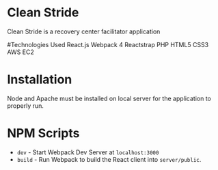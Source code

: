 # Clean Stride
Clean Stride is a recovery center facilitator application

#Technologies Used
React.js
Webpack 4
Reactstrap
PHP
HTML5
CSS3
AWS EC2

# Installation
Node and Apache must be installed on local server for the application to properly run.

# NPM Scripts
- `dev` - Start Webpack Dev Server at `localhost:3000`
- `build` - Run Webpack to build the React client into `server/public`.
